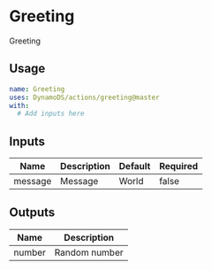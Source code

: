 <!-- ! This file is auto-generated. Please run ./utils/genereate_docs.sh greeting to regenare it. -->
# Greeting

Greeting

## Usage

```yaml
name: Greeting
uses: DynamoDS/actions/greeting@master
with:
  # Add inputs here
```

## Inputs

Name | Description | Default | Required
-----|-------------|---------|---------
message | Message | World | false

## Outputs

Name | Description
-----|-----------
number | Random number

